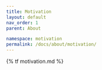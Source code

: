 ```yaml
---
title: Motivation
layout: default
nav_order: 1
parent: About

namespace: motivation
permalink: /docs/about/motivation/
---
```

{% tf motivation.md %}